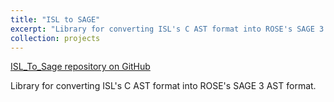 ```yaml
---
title: "ISL to SAGE"
excerpt: "Library for converting ISL's C AST format into ROSE's SAGE 3 AST format."
collection: projects
---
```


[ISL_To_Sage repository on GitHub](https://github.com/ian-bertolacci/ISL_To_Sage)

Library for converting ISL's C AST format into ROSE's SAGE 3 AST format.

